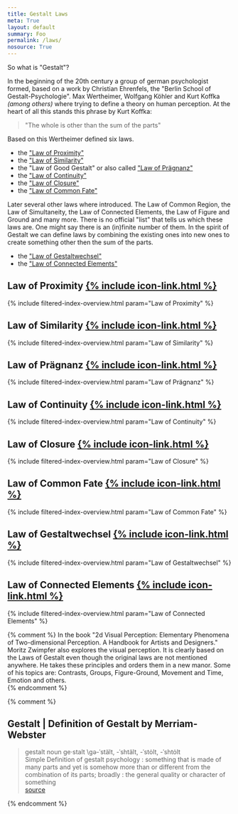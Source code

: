 ```yaml
---
title: Gestalt Laws
meta: True
layout: default
summary: Foo  
permalink: /laws/
nosource: True
---
```


So what is "Gestalt"?  

In the beginning of the 20th century a group of german psychologist formed, based on a work by Christian Ehrenfels, the "Berlin School of Gestalt-Psychologie". Max Wertheimer, Wolfgang Köhler and Kurt Koffka _(among others)_ where trying to define a theory on human perception. At the heart of all this stands this phrase by Kurt Koffka:  

>"The whole is other than the sum of the parts"  

Based on this Wertheimer defined six laws.  

- the ["Law of Proximity"](/gestalten-in-code/law-of/proximity)  
- the ["Law of Similarity"](/gestalten-in-code/law-of/similarity)  
- the "Law of Good Gestalt" or also called ["Law of Prägnanz"](/gestalten-in-code/law-of/praegnanz)  
- the ["Law of Continuity"](/gestalten-in-code/law-of/continuity)
- the ["Law of Closure"](/gestalten-in-code/law-of/closure)
- the ["Law of Common Fate"](/gestalten-in-code/law-of/common-fate)  

Later several other laws where introduced. The Law of Common Region, the Law of Simultaneity, the Law of Connected Elements, the Law of Figure and Ground and many more. There is no official "list" that tells us which these laws are. One might say there is an (in)finite number of them. In the spirit of Gestalt we can define laws by combining the existing ones into new ones to create something other then the sum of the parts.  

- the ["Law of Gestaltwechsel"](/gestalten-in-code/law-of/gestaltwechsel)  
- the ["Law of Connected Elements"](/gestalten-in-code/law-of/connected-elements)  


## Law of Proximity [{% include icon-link.html %}]({{site.baseurl}}/law-of/proximity)

{% include filtered-index-overview.html param="Law of Proximity" %}



## Law of Similarity [{% include icon-link.html %}]({{site.baseurl}}/law-of/similarity)
  
{% include filtered-index-overview.html param="Law of Similarity" %}


## Law of Prägnanz [{% include icon-link.html %}]({{site.baseurl}}/law-of/praegnanz)
  
{% include filtered-index-overview.html param="Law of Prägnanz" %}


## Law of Continuity [{% include icon-link.html %}]({{site.baseurl}}/law-of/continuity/)
  
{% include filtered-index-overview.html param="Law of Continuity" %}

## Law of Closure [{% include icon-link.html %}]({{site.baseurl}}/law-of/closure)
  
{% include filtered-index-overview.html param="Law of Closure" %}



## Law of Common Fate [{% include icon-link.html %}]({{site.baseurl}}/law-of/common-fate)
  
{% include filtered-index-overview.html param="Law of Common Fate" %}

## Law of Gestaltwechsel [{% include icon-link.html %}]({{site.baseurl}}/law-of/gestaltwechsel)
  
{% include filtered-index-overview.html param="Law of Gestaltwechsel" %}

## Law of Connected Elements [{% include icon-link.html %}]({{site.baseurl}}/law-of/connected-elements)
  
{% include filtered-index-overview.html param="Law of Connected Elements" %}

{% comment %}
In the book "2d Visual Perception: Elementary Phenomena of Two-dimensional Perception. A Handbook for Artists and Designers." Moritz Zwimpfer also explores the visual perception. It is clearly based on the Laws of Gestalt even though the original laws are not mentioned anywhere. He takes these principles and orders them in a new manor. Some of his topics are: Contrasts, Groups, Figure-Ground, Movement and Time, Emotion and others.  
{% endcomment %}


{% comment %}
## Gestalt | Definition of Gestalt by Merriam-Webster

>gestalt
>noun  ge·stalt \gə-ˈstält, -ˈshtält, -ˈstȯlt, -ˈshtȯlt\
>Simple Definition of gestalt
>psychology : something that is made of many parts and yet is somehow more than or different from the combination of its parts; broadly : the general quality or character of something  
[source](http://www.merriam-webster.com/dictionary/gestalt)  

{% endcomment %}
